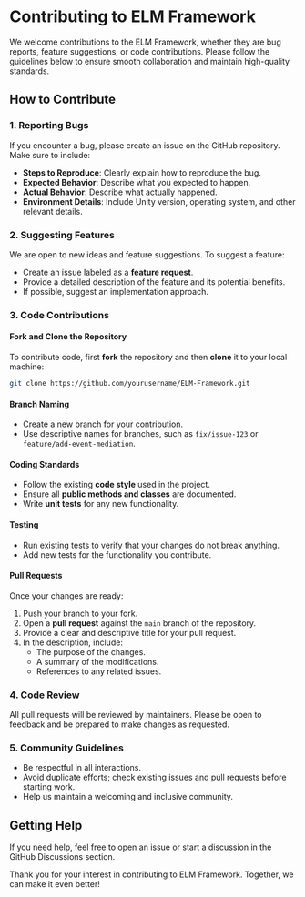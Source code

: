 # Contributing to ELM Framework

We welcome contributions to the ELM Framework, whether they are bug reports, feature suggestions, or code contributions. Please follow the guidelines below to ensure smooth collaboration and maintain high-quality standards.

## How to Contribute

### 1. Reporting Bugs

If you encounter a bug, please create an issue on the GitHub repository. Make sure to include:

- **Steps to Reproduce**: Clearly explain how to reproduce the bug.
- **Expected Behavior**: Describe what you expected to happen.
- **Actual Behavior**: Describe what actually happened.
- **Environment Details**: Include Unity version, operating system, and other relevant details.

### 2. Suggesting Features

We are open to new ideas and feature suggestions. To suggest a feature:

- Create an issue labeled as a **feature request**.
- Provide a detailed description of the feature and its potential benefits.
- If possible, suggest an implementation approach.

### 3. Code Contributions

#### Fork and Clone the Repository

To contribute code, first **fork** the repository and then **clone** it to your local machine:

```bash
git clone https://github.com/yourusername/ELM-Framework.git
```

#### Branch Naming

- Create a new branch for your contribution.
- Use descriptive names for branches, such as `fix/issue-123` or `feature/add-event-mediation`.

#### Coding Standards

- Follow the existing **code style** used in the project.
- Ensure all **public methods and classes** are documented.
- Write **unit tests** for any new functionality.

#### Testing

- Run existing tests to verify that your changes do not break anything.
- Add new tests for the functionality you contribute.

#### Pull Requests

Once your changes are ready:

1. Push your branch to your fork.
2. Open a **pull request** against the `main` branch of the repository.
3. Provide a clear and descriptive title for your pull request.
4. In the description, include:
   - The purpose of the changes.
   - A summary of the modifications.
   - References to any related issues.

### 4. Code Review

All pull requests will be reviewed by maintainers. Please be open to feedback and be prepared to make changes as requested.

### 5. Community Guidelines

- Be respectful in all interactions.
- Avoid duplicate efforts; check existing issues and pull requests before starting work.
- Help us maintain a welcoming and inclusive community.

## Getting Help

If you need help, feel free to open an issue or start a discussion in the GitHub Discussions section.

Thank you for your interest in contributing to ELM Framework. Together, we can make it even better!


